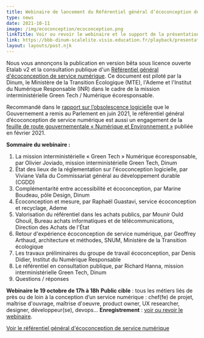 ```yaml
---
title: Webinaire de lancement du Référentiel général d’écoconception de service numérique
type: news
date: 2021-10-11
image: /img/ecoconception/ecoconception.png
linkTitle: Voir ou revoir le webinaire et le support de la présentation
link: https://bbb-dinum-scalelite.visio.education.fr/playback/presentation/2.3/746707ced243a34296dc84e318d478c23c337948-1634653879677
layout: layouts/post.njk
---
```


Nous vous annonçons la publication en version bêta sous licence ouverte Etalab v2 et la consultation publique d'un [Référentiel général d'écoconception de service numérique](/publications/referentiel-general-ecoconception/). Ce document est piloté par la Dinum, le Ministère de la Transition Écologique (MTE), l'Ademe et l'Institut du Numérique Responsable (INR) dans le cadre de la mission interministérielle Green Tech / Numérique écoresponsable.

Recommandé dans le [rapport sur l’obsolescence logicielle](/posts/rapport-obsolescence-logicielle/) que le Gouvernement a remis au Parlement en juin 2021, le référentiel général d’écoconception de service numérique est aussi un engagement de la [feuille de route gouvernementale «  Numérique et Environnement »](https://www.gouvernement.fr/numerique-et-environnement-la-feuille-de-route-du-gouvernement) publiée en février 2021.

__Sommaire du webinaire :__
1. La mission interministérielle « Green Tech » Numérique écoresponsable, par Olivier Joviado, mission interministérielle Green Tech, Dinum
2. État des lieux de la réglementation sur l'écoconception logicielle, par Viviane Valla du Commissariat général au développement durable (CGDD)
3. Complémentarité entre accessibilité et écoconception, par Marine Boudeau, pôle Design, Dinum
4. Écoconception et mesure, par Raphaël Guastavi, service écoconception et recyclage, Ademe
5. Valorisation du référentiel dans les achats publics, par Mounir Ould Ghouil, Bureau achats informatiques et de télécommunications, Direction des Achats de l'État
6. Retour d'expérience écoconception de service numérique, par Geoffrey Arthaud, architecture et méthodes, SNUM, Ministère de la Transition écologique
7. Les travaux préliminaires du groupe de travail écoconception, par Denis Didier, Institut du Numérique Responsable
8. Le référentiel en consultation publique, par Richard Hanna, mission interministérielle Green Tech, Dinum
9. Questions / réponses

<div class="fr-highlight">

**Webinaire le 19 octobre de 17h à 18h**
__Public cible__ : tous les métiers liés de près ou de loin à la conception d’un service numérique : chef(fe) de projet, maîtrise d'ouvrage, maîtrise d'oeuvre, product owner, UX researcher, designer, développeur(se), devops...
__Enregistrement__ : <a href="{{ link }}">voir ou revoir le webinaire</a>.

</div>

<a class="fr-link fr-fi-arrow-right-line fr-link--icon-right" href="/publications/referentiel-general-ecoconception/">Voir le référentiel général d'écoconception de service numérique</a>
